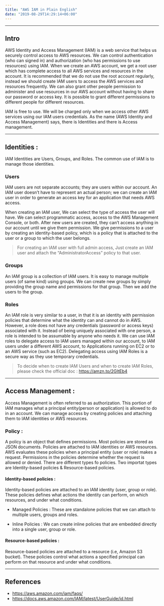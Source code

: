 ```yaml
---
title: "AWS IAM in Plain English"
date: "2019-08-29T14:29:14+06:00"
---
```


---

## Intro

AWS Identity and Access Management (IAM) is a web service that helps us securely control access to AWS resources. We can control authentication (who can signed in) and authorization (who has permissions to use resources) using IAM.
When we create an AWS account, we get a root user which has complete access to all AWS services and resources in the account. It is recommended that we do not use the root account regularly, instead we should create IAM users to access the AWS services and resources frequently. We can also grant other people permission to administer and use resources in our AWS account without having to share our password or access key. It is possible to grant different permissions to different people for different resources.

IAM is free to use. We will be charged only when we access other AWS services using our IAM users credentials.
As the name (AWS Identity and Access Management) says, there is Identities and there is Access management.

---

## Identities :

IAM Identities are Users, Groups, and Roles. The common use of IAM is to manage those identities.

### Users
	
IAM users are not separate accounts; they are users within our account. An IAM user doesn’t have to represent an actual person; we can create an IAM user in order to generate an access key for an application that needs AWS access.

When creating an IAM user, We can select the type of access the user will have. We can select programmatic access, access to the AWS Management Console, or both. After new users are created, they can’t access anything in our account until we give them permission. We give permissions to a user by creating an identity-based policy, which is a policy that is attached to the user or a group to which the user belongs.

> For creating an IAM user with full admin access, Just create an IAM user and attach the “AdministratorAccess” policy to that user.

### Groups

An IAM group is a collection of IAM users. It is easy to manage multiple users (of same kind) using groups. We can create new groups by simply providing the group name and permissions for that group. Then we add the users to the group.

### Roles

An IAM role is very similar to a user, in that it is an identity with permission policies that determine what the identity can and cannot do in AWS. However, a role does not have any credentials (password or access keys) associated with it. Instead of being uniquely associated with one person, a role is intended to be assumable by anyone who needs it. We can use IAM roles to delegate access to IAM users managed within our account, to IAM users under a different AWS account, to Applications running on EC2 or to an AWS service (such as EC2). Delegating access using IAM Roles is a secure way as they use temporary credentials.

> To decide when to create IAM Users and when to create IAM Roles, please check the official doc : https://amzn.to/2GItEb4

---

## Access Management :

Access Management is often referred to as authorization. This portion of IAM manages what a principal entity(person or application) is allowed to do in an account. We can manage access by creating policies and attaching them to IAM identities or AWS resources.

### Policy :

A policy is an object that defines permissions. Most policies are stored as JSON documents. Policies are attached to IAM identities or AWS resources. AWS evaluates these policies when a principal entity (user or role) makes a request. Permissions in the policies determine whether the request is allowed or denied. There are different types fo policies. Two importat types are Identity-based policies & Resource-based policies.

#### Identity-based policies :

Identity-based policies are attached to an IAM identity (user, group or role). These policies defines what actions the identity can perform, on which resources, and under what conditions.

- Managed Policies :
These are standalone policies that we can attach to multiple users, groups and roles.

- Inline Policies : 
We can create inline policies that are embedded directly into a single user, group or role.

#### Resource-based policies :
Resource-based policies are attached to a resource (i.e, Amazon S3 bucket). These policies control what actions a specified principal can perform on that resource and under what conditions.

---

## References

- https://aws.amazon.com/iam/faqs/
- https://docs.aws.amazon.com/IAM/latest/UserGuide/id.html